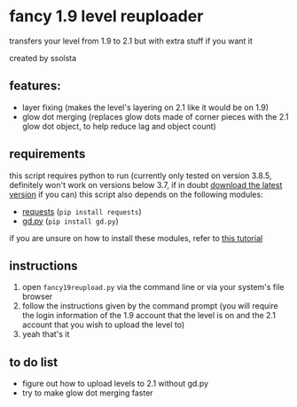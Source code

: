 # fancy 1.9 level reuploader

transfers your level from 1.9 to 2.1 but with extra stuff if you want it

created by ssolsta

## features:

- layer fixing (makes the level's layering on 2.1 like it would be on 1.9)
- glow dot merging (replaces glow dots made of corner pieces with the 2.1 glow dot object, to help reduce lag and object count)

## requirements

this script requires python to run (currently only tested on version 3.8.5, definitely won't work on versions below 3.7, if in doubt [download the latest version](https://www.python.org/) if you can)
this script also depends on the following modules:

- [requests](https://docs.python-requests.org/en/master/) (`pip install requests`)
- [gd.py](https://pypi.org/project/gd.py/) (`pip install gd.py`)

if you are unsure on how to install these modules, refer to [this tutorial](https://packaging.python.org/tutorials/installing-packages/)

## instructions

1. open `fancy19reupload.py` via the command line or via your system's file browser
2. follow the instructions given by the command prompt (you will require the login information of the 1.9 account that the level is on and the 2.1 account that you wish to upload the level to)
3. yeah that's it

## to do list
- figure out how to upload levels to 2.1 without gd.py
- try to make glow dot merging faster
